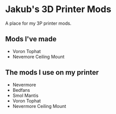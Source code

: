 # Jakub's 3D Printer Mods

A place for my 3P printer mods.

## Mods I've made

- Voron Tophat
- Nevemore Ceiling Mount

## The mods I use on my printer
- Nevermore
- Bedfans
- Smol Mantis
- Voron Tophat
- Nevermore Ceiling Mount
